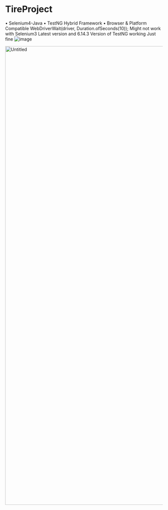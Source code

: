 # TireProject




•	Selenium4-Java
•	TestNG Hybrid Framework
•	Browser & Platform Compatible 
WebDriverWait(driver, Duration.ofSeconds(10));
Might not work with Selenium3
Latest version and 6.14.3 Version of TestNG working  Just fine 
![image](https://user-images.githubusercontent.com/50185967/140612968-99318df8-8e32-4181-a4b5-80911d050863.png)


<img width="1465" alt="Untitled" src="https://user-images.githubusercontent.com/50185967/140612561-f0db0f6b-24ec-4c0c-956d-8b75136aa9fa.png">

